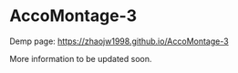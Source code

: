# AccoMontage-3
 
Demp page: https://zhaojw1998.github.io/AccoMontage-3

More information to be updated soon.